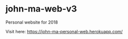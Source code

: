 # john-ma-web-v3
Personal website for 2018

Visit here: https://john-ma-personal-web.herokuapp.com/
